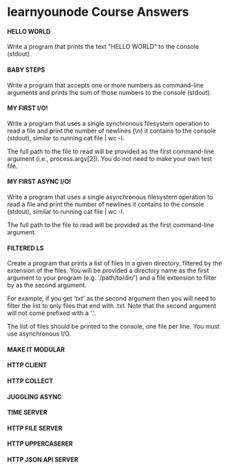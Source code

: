 # learnyounode Course Answers

#### HELLO WORLD

Write a program that prints the text "HELLO WORLD" to the console (stdout).

#### BABY STEPS

Write a program that accepts one or more numbers as command-line arguments and prints the sum of those numbers to the console (stdout).

#### MY FIRST I/O!

Write a program that uses a single synchronous filesystem operation to read a file and print the number of newlines (\n) it contains to the console (stdout), similar to running cat file | wc -l.

The full path to the file to read will be provided as the first command-line argument (i.e., process.argv[2]). You do not need to make your own test file. 

#### MY FIRST ASYNC I/O!

Write a program that uses a single asynchronous filesystem operation to read a file and print the number of newlines it contains to the console (stdout), similar to running cat file | wc -l.

The full path to the file to read will be provided as the first command-line argument.

#### FILTERED LS

Create a program that prints a list of files in a given directory, filtered by the extension of the files. You will be provided a directory name as the first argument to your program (e.g. '/path/to/dir/') and a file extension to filter by as the second argument. 

For example, if you get 'txt' as the second argument then you will need to filter the list to only files that end with .txt. Note that the second argument will not come prefixed with a '.'.

The list of files should be printed to the console, one file per line. You must use asynchronous I/O.

#### MAKE IT MODULAR

#### HTTP CLIENT

#### HTTP COLLECT

#### JUGGLING ASYNC

#### TIME SERVER

#### HTTP FILE SERVER

#### HTTP UPPERCASERER

#### HTTP JSON API SERVER